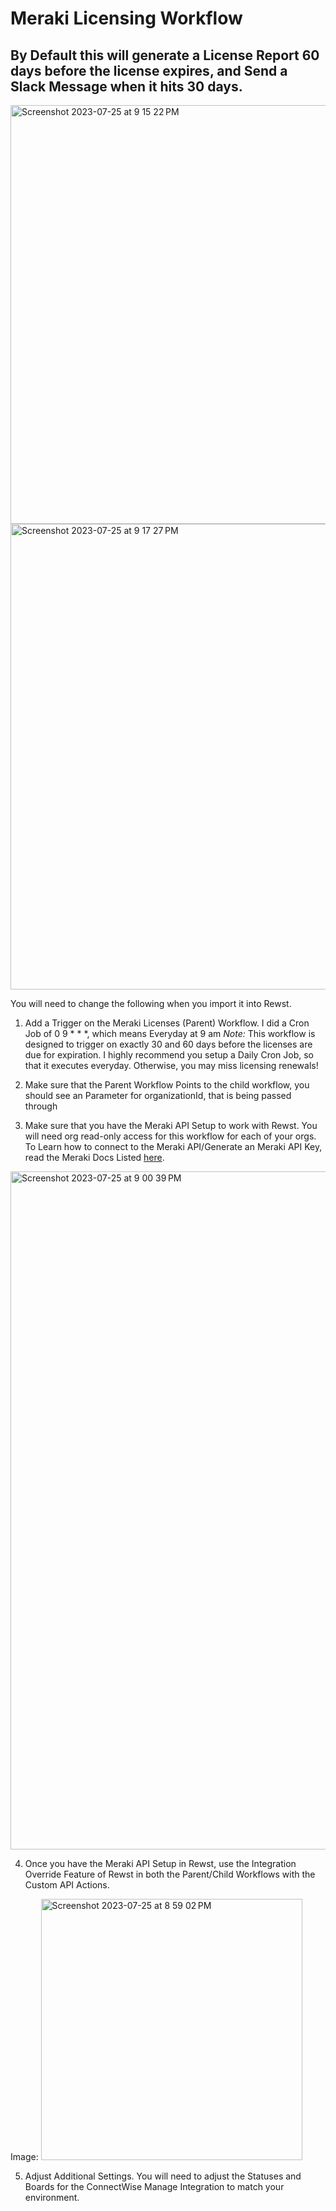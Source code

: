 <h1> Meraki Licensing Workflow </h1>

<h2>By Default this will generate a License Report 60 days before the license expires, and Send a Slack Message when it hits 30 days. </h2>
<img width="670" alt="Screenshot 2023-07-25 at 9 15 22 PM" src="https://github.com/PEAKE-Technology-Partners/Rewst-Workflows/assets/59022873/537a366a-ad0b-439d-81ab-799e98ccbad3">
<img width="745" alt="Screenshot 2023-07-25 at 9 17 27 PM" src="https://github.com/PEAKE-Technology-Partners/Rewst-Workflows/assets/59022873/12864dc9-95a4-46cb-bff4-f645f82b926f">




You will need to change the following when you import it into Rewst.
1. Add a Trigger on the Meraki Licenses (Parent) Workflow. I did a Cron Job of 0 9 * * *, which means Everyday at 9 am
*Note:* This workflow is designed to trigger on exactly 30 and 60 days before the licenses are due for expiration. I highly recommend you setup
a Daily Cron Job, so that it executes everyday. Otherwise, you may miss licensing renewals!


3. Make sure that the Parent Workflow Points to the child workflow, you should see an Parameter for organizationId, that is being passed through
4. Make sure that you have the Meraki API Setup to work with Rewst. You will need org read-only access for this workflow for each of your orgs.
To Learn how to connect to the Meraki API/Generate an Meraki API Key, read the Meraki Docs Listed [here](https://developer.cisco.com/meraki/api-latest/introduction/#whats-new-in-v1).

<img width="1085" alt="Screenshot 2023-07-25 at 9 00 39 PM" src="https://github.com/PEAKE-Technology-Partners/Rewst-Workflows/assets/59022873/ac99d0d9-886b-4cf7-b909-16cac5dabe47">


4. Once you have the Meraki API Setup in Rewst, use the Integration Override Feature of Rewst in both the Parent/Child Workflows with the Custom API Actions. 

Image:
<img width="418" alt="Screenshot 2023-07-25 at 8 59 02 PM" src="https://github.com/PEAKE-Technology-Partners/Rewst-Workflows/assets/59022873/f22b1913-3a70-4e11-8150-9dedcd7f2ac1">

5. Adjust Additional Settings. You will need to adjust the Statuses and Boards for the ConnectWise Manage Integration to match your environment. 
